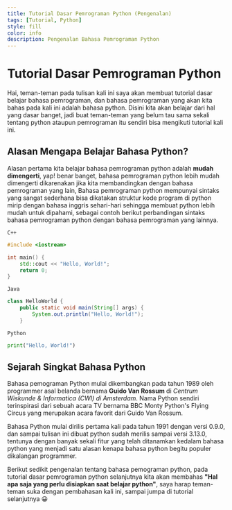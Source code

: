```yaml
---
title: Tutorial Dasar Pemrograman Python (Pengenalan)
tags: [Tutorial, Python]
style: fill
color: info
description: Pengenalan Bahasa Pemrograman Python
---
```

# Tutorial Dasar Pemrograman Python
 Hai, teman-teman pada tulisan kali ini saya akan membuat tutorial dasar belajar bahasa pemrograman, dan bahasa pemrograman yang akan kita bahas pada kali ini adalah bahasa python. Disini kita akan belajar dari hal yang dasar banget, jadi buat teman-teman yang belum tau sama sekali tentang python ataupun pemrograman itu sendiri bisa mengikuti tutorial kali ini.
 
##   Alasan Mengapa Belajar Bahasa Python?
Alasan pertama kita belajar bahasa pemrograman python adalah **mudah dimengerti**, yap! benar banget, bahasa pemrograman python lebih mudah dimengerti dikarenakan jika kita membandingkan dengan bahasa pemrograman yang lain, Bahasa pemrograman python mempunyai sintaks yang sangat sederhana bisa dikatakan struktur kode program di python mirip dengan bahasa inggris sehari-hari sehingga membuat python lebih mudah untuk dipahami, sebagai contoh berikut perbandingan sintaks bahasa pemrograman python dengan bahasa pemrograman yang lainnya.

`C++`
```c++
#include <iostream>

int main() {
    std::cout << "Hello, World!";
    return 0;
}
```
`Java`
```java
class HelloWorld {
    public static void main(String[] args) {
        System.out.println("Hello, World!"); 
    }
```
`Python`
```python
print("Hello, World!")
```

## Sejarah Singkat Bahasa Python

Bahasa pemograman Python mulai dikembangkan pada tahun 1989 oleh programmer asal belanda bernama **Guido Van Rossum** di *Centrum Wiskunde & Informatica (CWI) di Amsterdam*. Nama Python sendiri terinspirasi dari sebuah acara TV bernama BBC Monty Python's Flying Circus yang merupakan acara favorit dari Guido Van Rossum.

Bahasa Python mulai dirilis pertama kali pada tahun 1991 dengan versi 0.9.0, dan sampai tulisan ini dibuat python sudah merilis sampai versi 3.13.0, tentunya dengan banyak sekali fitur yang telah ditanamkan kedalam bahasa python yang menjadi satu alasan kenapa bahasa python begitu populer dikalangan programmer.

Berikut sedikit pengenalan tentang bahasa pemograman python, pada tutorial dasar pemrograman python selanjutnya kita akan membahas **"Hal apa saja yang perlu disiapkan saat belajar python"**, saya harap teman-teman suka dengan pembahasan kali ini, sampai jumpa di tutorial selanjutnya 😀



 
